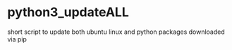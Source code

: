 # python3_updateALL
short script to update both ubuntu linux and python packages downloaded via pip
